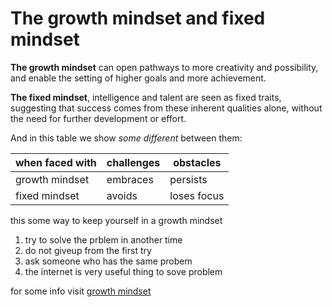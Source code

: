 # The growth mindset and fixed mindset
**The growth mindset** can open pathways to more creativity and possibility, and enable the setting of higher goals and more achievement.

**The fixed mindset**, intelligence and talent are seen as fixed traits, suggesting that success comes from these inherent qualities alone, without the need for further development or effort.

And in this table we show *some different* between them:

when faced with |challenges|obstacles
---------------|----------|---------
growth mindset |embraces |persists
fixed mindset |avoids |loses focus 

this some way to keep yourself in a growth mindset

1. try to solve the prblem in another time
2. do not giveup from the first try
3. ask someone who has the same probem
4. the internet is very useful thing to sove problem

for some info visit [growth mindset](https://www.atlassian.com/blog/inside-atlassian/growth-mindset)